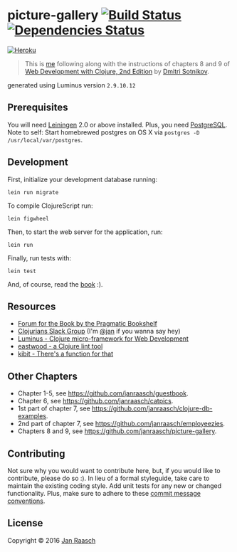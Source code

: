 # picture-gallery [![Build Status][travis-svg]][travis-link] [![Dependencies Status][deps-svg]][deps-link]
[![Heroku][heroku-svg]][heroku-link]

> This is [me][jan] following along with the instructions of chapters 8 and 9 of [Web Development with Clojure, 2nd Edition][webdevclo] by [Dmitri Sotnikov][dimtri].

generated using Luminus version `2.9.10.12`

## Prerequisites

You will need [Leiningen][lein] 2.0 or above installed. Plus, you need [PostgreSQL][postgresql]. Note to self:
Start homebrewed postgres on OS X via `postgres -D /usr/local/var/postgres`.

## Development
First, initialize your development database running:

    lein run migrate

To compile ClojureScript run:

    lein figwheel

Then, to start the web server for the application, run:

    lein run

Finally, run tests with:

    lein test

And, of course, read the [book][webdevclo] :).

## Resources
 - [Forum for the Book by the Pragmatic Bookshelf][pragma-forum]
 - [Clojurians Slack Group][clojurians] (I'm [@jan][clojurians-jan] if you wanna say hey)
 - [Luminus - Clojure micro-framework for Web Development][luminus]
 - [eastwood - a Clojure lint tool][eastwood]
 - [kibit - There's a function for that][kibit]

## Other Chapters
  - Chapter 1-5, see https://github.com/janraasch/guestbook.
  - Chapter 6, see https://github.com/janraasch/catpics.
  - 1st part of chapter 7, see https://github.com/janraasch/clojure-db-examples.
  - 2nd part of chapter 7, see https://github.com/janraasch/employeezies.
  - Chapters 8 and 9, see https://github.com/janraasch/picture-gallery.

## Contributing

Not sure why you would want to contribute here, but, if you would like to contribute, please do so :). In lieu of a formal styleguide, take care to maintain the existing coding style. Add unit tests for any new or changed functionality. Plus, make sure to adhere to these [commit message conventions][commit].

## License

Copyright © 2016 [Jan Raasch][jan]

[postgresql]: http://www.postgresql.org/
[sente]: https://github.com/ptaoussanis/sente
[deps-link]: https://jarkeeper.com/janraasch/picture-gallery
[deps-svg]: https://jarkeeper.com/janraasch/picture-gallery/status.svg
[bikeshed]: https://github.com/dakrone/lein-bikeshed
[kibit]: https://github.com/jonase/kibit
[eastwood]: https://github.com/jonase/eastwood
[luminus]: http://www.luminusweb.net/
[heroku-link]: https://verpickled.herokuapp.com/
[heroku-svg]: http://img.shields.io/badge/picturegallery-onHeroku-008eff.svg
[travis-link]: https://travis-ci.org/janraasch/picture-gallery
[travis-svg]: https://travis-ci.org/janraasch/picture-gallery.svg?branch=master
[clojurians-jan]: https://clojurians.slack.com/messages/clojure/team/jan/
[pragma-forum]: https://forums.pragprog.com/forums/387
[clojurians]: http://clojurians.net/
[commit]: https://docs.google.com/document/d/1QrDFcIiPjSLDn3EL15IJygNPiHORgU1_OOAqWjiDU5Y/edit?pref=2&pli=1#heading=h.uyo6cb12dt6w
[atom-clojure]: https://atom.io/packages/language-clojure
[parinfer]: https://atom.io/packages/parinfer
[proto-repl]: https://atom.io/packages/proto-repl
[atom]: https://atom.io
[lein]: https://github.com/technomancy/leiningen
[webdevclo]: https://pragprog.com/book/dswdcloj2/web-development-with-clojure-second-edition
[dimtri]: http://yogthos.net
[jan]: http://janraasch.com

